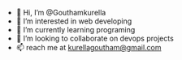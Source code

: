 - 👋 Hi, I’m @Gouthamkurella
- 👀 I’m interested in web developing
- 🌱 I’m currently learning programing
- 💞️ I’m looking to collaborate on devops projects
- 📫 reach me at kurellagoutham@gmail.com

<!---
Gouthamkurella/Gouthamkurella is a ✨ special ✨ repository because its `README.md` (this file) appears on your GitHub profile.
You can click the Preview link to take a look at your changes.
--->
